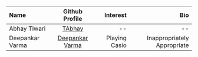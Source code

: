 | Name             | Github Profile                         |   Interest             |   Bio      |
| :---             |    :----:                              |          ---:          |      ---:  |
| Abhay Tiwari     | [TAbhay](https://github.com/TAbhay/)   |       --               |   --       |
| Deepankar Varma  | [Deepankar Varma](https://github.com/deepankarvarma) | Playing Casio |Inappropriately Appropriate|
